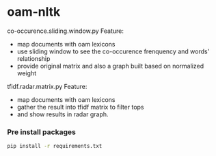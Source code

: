 # oam-nltk


co-occurence.sliding.window.py
Feature:
* map documents with oam lexicons
* use sliding window to see the co-occurence frenquency and words' relationship
* provide original matrix and also a graph built based on normalized weight

tfidf.radar.matrix.py
Feature:
* map documents with oam lexicons
* gather the result into tfidf matrix to filter tops
* and show results in radar graph.

### Pre install packages
```bash
pip install -r requirements.txt
```